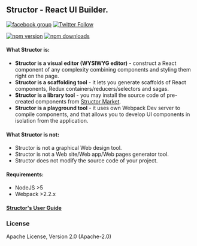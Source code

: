 Structor - React UI Builder.
----------

[![facebook group](https://img.shields.io/badge/facebook%20group-follow-blue.svg?style=flat)](https://www.facebook.com/groups/structor/)
[![Twitter Follow](https://img.shields.io/twitter/follow/@helmetrex.svg?style=social)](https://twitter.com/helmetrex)

[![npm version](https://img.shields.io/npm/v/structor.svg?style=flat)](https://www.npmjs.com/package/structor)
[![npm downloads](https://img.shields.io/npm/dt/structor.svg?style=flat)](https://www.npmjs.com/package/structor)

#### What Structor is:
* **Structor is a visual editor (WYSIWYG editor)** - construct a React component of any complexity combining components and styling them right on the page.
* **Structor is a scaffolding tool** - it lets you generate scaffolds of React components, Redux containers/reducers/selectors and sagas.
* **Structor is a library tool** - you may install the source code of pre-created components from [Structor Market](https://github.com/ipselon/structor-market).
* **Structor is a playground tool** - it uses own Webpack Dev server to compile components, and that allows you to develop UI components in isolation from the application.    

#### What Structor is not:

* Structor is not a graphical Web design tool.
* Structor is not a Web site/Web app/Web pages generator tool.
* Structor does not modify the source code of your project.

#### Requirements:

* NodeJS  >5
* Webpack >2.2.x

#### [Structor's User Guide](https://github.com/ipselon/structor/blob/master/docs/README.md) 

### License
Apache License, Version 2.0 (Apache-2.0)
